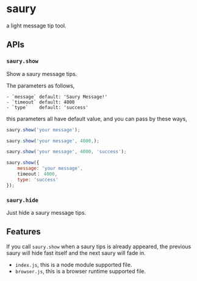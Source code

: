 # saury

a light message tip tool.


## APIs

### `saury.show`

Show a saury message tips.

The parameters as follows,

    - `message` default: 'Saury Message!'
    - `timeout` default: 4000
    - `type`    default: 'success'

this parameters all have default value, and you can pass by these ways,

```javascript
saury.show('your message');

saury.show('your message', 4000,);

saury.show('your message', 4000, 'success');

saury.show({
    message: 'your message',
    timeout： 4000,
    type: 'success'
});
```


### `saury.hide`

Just hide a saury message tips.


## Features

If you call `saury.show` when a saury tips is already appeared, the previous saury will hide fast itself and the next saury will fade in.

- `index.js`, this is a node module supported file.
- `browser.js`, this is a browser runtime supported file.
